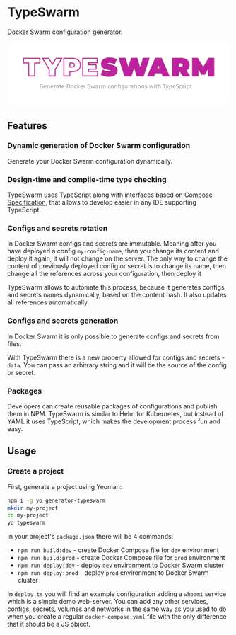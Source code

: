 # TypeSwarm

Docker Swarm configuration generator.

![](typeswarm-logo.svg)

## Features

### Dynamic generation of Docker Swarm configuration

Generate your Docker Swarm configuration dynamically.

### Design-time and compile-time type checking

TypeSwarm uses TypeScript along with interfaces based on [Compose Specification](https://github.com/compose-spec/compose-spec), that allows to develop easier in any IDE supporting TypeScript.

### Configs and secrets rotation

In Docker Swarm configs and secrets are immutable. Meaning after you have deployed a config `my-config-name`, then you change its content and deploy it again, it will not change on the server. The only way to change the content of previously deployed config or secret is to change its name, then change all the references across your configuration, then deploy it

TypeSwarm allows to automate this process, because it generates configs and secrets names dynamically, based on the content hash. It also updates all references automatically.

### Configs and secrets generation

In Docker Swarm it is only possible to generate configs and secrets from files.

With TypeSwarm there is a new property allowed for configs and secrets - `data`. You can pass an arbitrary string and it will be the source of the config or secret.

### Packages

Developers can create reusable packages of configurations and publish them in NPM. TypeSwarm is similar to Helm for Kubernetes, but instead of YAML it uses TypeScript, which makes the development process fun and easy.

## Usage

### Create a project

First, generate a project using Yeoman:

```bash
npm i -g yo generator-typeswarm
mkdir my-project
cd my-project
yo typeswarm
```

In your project's `package.json` there will be 4 commands:

 - `npm run build:dev` - create Docker Compose file for `dev` environment
 - `npm run build:prod` - create Docker Compose file for `prod` environment
 - `npm run deploy:dev` - deploy `dev` environment to Docker Swarm cluster
 - `npm run deploy:prod` - deploy `prod` environment to Docker Swarm cluster

In `deploy.ts` you will find an example configuration adding a `whoami` service which is a simple demo web-server.
You can add any other services, configs, secrets, volumes and networks in the same way as you used to do when you create a regular `docker-compose.yaml` file with the only difference that it should be a JS object.
